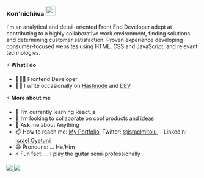 ### Kon'nichiwa <img src="https://raw.githubusercontent.com/MartinHeinz/MartinHeinz/master/wave.gif" width="25px">

I'm an analytical and detail-oriented Front End Developer adept at contributing to a highly collaborative work environment, finding solutions and determining customer satisfaction. Proven experience developing consumer-focused websites using HTML, CSS and JavaScript, and relevant technologies.

⚡️ **What I do**
- 👨🏽‍💻 Frontend Developer 
- ✍🏾 I write occasionally on [Hashnode](https://israelmitolu.hashnode.dev/) and [DEV](https://dev.to/israelmitolu)



⚡️ **More about me**
- 🌱 I’m currently learning React.js
- 👯 I’m looking to collaborate on cool products and ideas
- 💬 Ask me about Anything
- 📫 How to reach me: [My Portfolio](https://israelmitolu.netlify.app), Twitter: [@israelmitolu](https://twitter.com/israelmitolu), - LinkedIn: [Israel Oyetunji](https://www.linkedin.com/in/israeloyetunji)
- 😄 Pronouns: ...  He/Him
- ⚡ Fun fact: ... I play the guitar semi-professionally 



<!-- <p>
  <img src="https://github-readme-stats.vercel.app/api?username=israelmitolu&show_icons=true&theme=vue&line_height=52&count_private=true" />
  <img width="37.2%" src="https://github-readme-stats.vercel.app/api/top-langs/?username=israelmitolu&count_private=true&theme=vue&line_height=55">
</p> -->

<!--START_SECTION:waka-->

<!--END_SECTION:waka-->
<div>
  
  <a href="/" align="left">
    <img src="https://github-readme-stats.vercel.app/api/top-langs/?username=israelmitolu&text_color=586069&layout=compact&hide_border=true&bg_color=fff&title_color=0366d6&count_private=true&include_all_commits=true" />
  </a>

  <a href="/" align="right">
    <img src="https://github-readme-stats.vercel.app/api?username=israelmitolu&count_private=true&show_icons=true&icon_color=222&title_color=0366d6&text_color=586069&bg_color=fff&hide=issues&hide_border=true&include_all_commits=true" />
  </a>
  
</div>





<!-- ![Profile views](https://gpvc.arturio.dev/israelmitolu)
 -->
